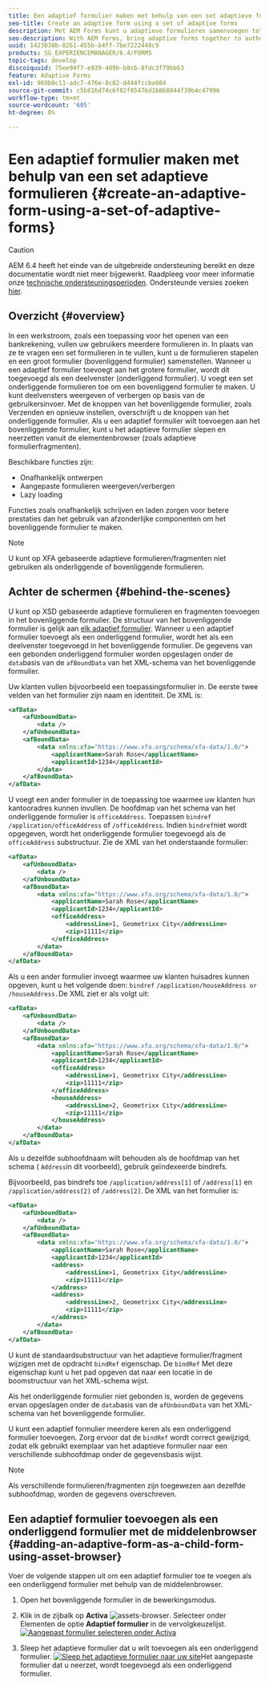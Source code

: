 ```yaml
---
title: Een adaptief formulier maken met behulp van een set adaptieve formulieren
seo-title: Create an adaptive form using a set of adaptive forms
description: Met AEM Forms kunt u adaptieve formulieren samenvoegen tot één groot adaptief formulier en de functies ervan begrijpen.
seo-description: With AEM Forms, bring adaptive forms together to author a single large adaptive form, and understand its features.
uuid: 1423038b-8261-455b-b4ff-7be7222448c9
products: SG_EXPERIENCEMANAGER/6.4/FORMS
topic-tags: develop
discoiquuid: 75ee94f7-e939-409b-b8cb-8fdc3f79bb63
feature: Adaptive Forms
exl-id: 969b0c11-adc7-476e-8c82-d444fccba984
source-git-commit: c5b816d74c6f02f85476d16868844f39b4c47996
workflow-type: tm+mt
source-wordcount: '605'
ht-degree: 0%

---
```


# Een adaptief formulier maken met behulp van een set adaptieve formulieren {#create-an-adaptive-form-using-a-set-of-adaptive-forms}

>[!CAUTION]
>
>AEM 6.4 heeft het einde van de uitgebreide ondersteuning bereikt en deze documentatie wordt niet meer bijgewerkt. Raadpleeg voor meer informatie onze [technische ondersteuningsperioden](https://helpx.adobe.com/support/programs/eol-matrix.html). Ondersteunde versies zoeken [hier](https://experienceleague.adobe.com/docs/).

## Overzicht {#overview}

In een werkstroom, zoals een toepassing voor het openen van een bankrekening, vullen uw gebruikers meerdere formulieren in. In plaats van ze te vragen een set formulieren in te vullen, kunt u de formulieren stapelen en een groot formulier (bovenliggend formulier) samenstellen. Wanneer u een adaptief formulier toevoegt aan het grotere formulier, wordt dit toegevoegd als een deelvenster (onderliggend formulier). U voegt een set onderliggende formulieren toe om een bovenliggend formulier te maken. U kunt deelvensters weergeven of verbergen op basis van de gebruikersinvoer. Met de knoppen van het bovenliggende formulier, zoals Verzenden en opnieuw instellen, overschrijft u de knoppen van het onderliggende formulier. Als u een adaptief formulier wilt toevoegen aan het bovenliggende formulier, kunt u het adaptieve formulier slepen en neerzetten vanuit de elementenbrowser (zoals adaptieve formulierfragmenten).

Beschikbare functies zijn:

* Onafhankelijk ontwerpen
* Aangepaste formulieren weergeven/verbergen
* Lazy loading

Functies zoals onafhankelijk schrijven en laden zorgen voor betere prestaties dan het gebruik van afzonderlijke componenten om het bovenliggende formulier te maken.

>[!NOTE]
>
>U kunt op XFA gebaseerde adaptieve formulieren/fragmenten niet gebruiken als onderliggende of bovenliggende formulieren.

## Achter de schermen {#behind-the-scenes}

U kunt op XSD gebaseerde adaptieve formulieren en fragmenten toevoegen in het bovenliggende formulier. De structuur van het bovenliggende formulier is gelijk aan [elk adaptief formulier](/help/forms/using/prepopulate-adaptive-form-fields.md). Wanneer u een adaptief formulier toevoegt als een onderliggend formulier, wordt het als een deelvenster toegevoegd in het bovenliggende formulier. De gegevens van een gebonden onderliggend formulier worden opgeslagen onder de `data`basis van de `afBoundData` van het XML-schema van het bovenliggende formulier.

Uw klanten vullen bijvoorbeeld een toepassingsformulier in. De eerste twee velden van het formulier zijn naam en identiteit. De XML is:

```xml
<afData>
    <afUnboundData>
        <data />
    </afUnboundData>
    <afBoundData>
        <data xmlns:xfa="https://www.xfa.org/schema/xfa-data/1.0/">
            <applicantName>Sarah Rose</applicantName>
            <applicantId>1234</applicantId>
        </data>
    </afBoundData>
</afData>
```

U voegt een ander formulier in de toepassing toe waarmee uw klanten hun kantooradres kunnen invullen. De hoofdmap van het schema van het onderliggende formulier is `officeAddress`. Toepassen `bindref` `/application/officeAddress` of `/officeAddress`. Indien `bindref`niet wordt opgegeven, wordt het onderliggende formulier toegevoegd als de `officeAddress` substructuur. Zie de XML van het onderstaande formulier:

```xml
<afData>
    <afUnboundData>
        <data />
    </afUnboundData>
    <afBoundData>
        <data xmlns:xfa="https://www.xfa.org/schema/xfa-data/1.0/">
            <applicantName>Sarah Rose</applicantName>
            <applicantId>1234</applicantId>
            <officeAddress>
                <addressLine>1, Geometrixx City</addressLine>
                <zip>11111</zip>
            </officeAddress>
        </data>
    </afBoundData>
</afData>
```

Als u een ander formulier invoegt waarmee uw klanten huisadres kunnen opgeven, kunt u het volgende doen: `bindref` `/application/houseAddress or /houseAddress.`De XML ziet er als volgt uit:

```xml
<afData>
    <afUnboundData>
        <data />
    </afUnboundData>
    <afBoundData>
        <data xmlns:xfa="https://www.xfa.org/schema/xfa-data/1.0/">
            <applicantName>Sarah Rose</applicantName>
            <applicantId>1234</applicantId>
            <officeAddress>
                <addressLine>1, Geometrixx City</addressLine>
                <zip>11111</zip>
            </officeAddress>
            <houseAddress>
                <addressLine>2, Geometrixx City</addressLine>
                <zip>11111</zip>
            </houseAddress>
        </data>
    </afBoundData>
</afData>
```

Als u dezelfde subhoofdnaam wilt behouden als de hoofdmap van het schema ( `Address`in dit voorbeeld), gebruik geïndexeerde bindrefs.

Bijvoorbeeld, pas bindrefs toe `/application/address[1]` of `/address[1]` en `/application/address[2]` of `/address[2]`. De XML van het formulier is:

```xml
<afData>
    <afUnboundData>
        <data />
    </afUnboundData>
    <afBoundData>
        <data xmlns:xfa="https://www.xfa.org/schema/xfa-data/1.0/">
            <applicantName>Sarah Rose</applicantName>
            <applicantId>1234</applicantId>
            <address>
                <addressLine>1, Geometrixx City</addressLine>
                <zip>11111</zip>
            </address>
            <address>
                <addressLine>2, Geometrixx City</addressLine>
                <zip>11111</zip>
            </address>
        </data>
    </afBoundData>
</afData>
```

U kunt de standaardsubstructuur van het adaptieve formulier/fragment wijzigen met de opdracht `bindRef` eigenschap. De `bindRef` Met deze eigenschap kunt u het pad opgeven dat naar een locatie in de boomstructuur van het XML-schema wijst.

Als het onderliggende formulier niet gebonden is, worden de gegevens ervan opgeslagen onder de `data`basis van de `afUnboundData` van het XML-schema van het bovenliggende formulier.

U kunt een adaptief formulier meerdere keren als een onderliggend formulier toevoegen. Zorg ervoor dat de `bindRef` wordt correct gewijzigd, zodat elk gebruikt exemplaar van het adaptieve formulier naar een verschillende subhoofdmap onder de gegevensbasis wijst.

>[!NOTE]
>
>Als verschillende formulieren/fragmenten zijn toegewezen aan dezelfde subhoofdmap, worden de gegevens overschreven.

## Een adaptief formulier toevoegen als een onderliggend formulier met de middelenbrowser {#adding-an-adaptive-form-as-a-child-form-using-asset-browser}

Voer de volgende stappen uit om een adaptief formulier toe te voegen als een onderliggend formulier met behulp van de middelenbrowser.

1. Open het bovenliggende formulier in de bewerkingsmodus.
1. Klik in de zijbalk op **Activa** ![assets-browser](assets/assets-browser.png). Selecteer onder Elementen de optie **Adaptief formulier** in de vervolgkeuzelijst.
   [ ![Aangepast formulier selecteren onder Activa](assets/asset.png)](assets/asset-1.png)

1. Sleep het adaptieve formulier dat u wilt toevoegen als een onderliggend formulier.
   [ ![Sleep het adaptieve formulier naar uw site](assets/drag-drop.png)](assets/drag-drop-1.png)Het aangepaste formulier dat u neerzet, wordt toegevoegd als een onderliggend formulier.
